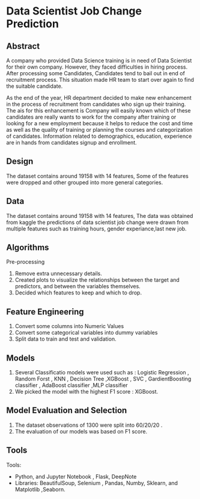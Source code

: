 # Data Scientist Job Change Prediction

## Abstract
A company who provided Data Science training is in need of Data Scientist for their own company. However, they faced difficulties in hiring process. After processing some Candidates, Candidates tend to bail out in end of recruitment process. This situation made HR team to start over again to find the suitable candidate.

As the end of the year, HR department decided to make new enhancement in the process of recruitment from candidates who sign up their training. The ais for this enhancement is Company will easily known which of these candidates are really wants to work for the company after training or looking for a new employment because it helps to reduce the cost and time as well as the quality of training or planning the courses and categorization of candidates. Information related to demographics, education, experience are in hands from candidates signup and enrollment.


## Design
The dataset contains around 19158 with 14 features, Some of the features were dropped 
and other grouped into more general categories.

## Data
The dataset contains around 19158 with 14 features, 
The data was obtained from kaggle the predictions of data scientist job change were drawn from multiple features such as training hours, gender experiance,last new job.


## Algorithms
Pre-processing
1. Remove extra unnecessary details.
2. Created plots to visualize the relationships between the target and predictors, and between the variables themselves.
3. Decided which features to keep and which to drop.

## Feature Engineering
1. Convert some columns into Numeric Values
2. Convert some categorical variables into dummy variables
3. Split data to train and test and validation.

## Models
1. Several Classificatio models were used such as : Logistic  Regression , Random Forst , KNN , Decision Tree ,XGBoost , SVC , GardientBoosting classifier , AdaBoost classifier ,MLP classifier
2. We picked the model with the highest F1 score : XGBoost.

## Model Evaluation and Selection
1. The dataset observations of 1300 were split into 60/20/20 .
2. The evaluation of our models was based on F1 score.

## Tools
Tools: 
- Python, and Jupyter Notebook , Flask, DeepNote
- Libraries: BeautifulSoup, Selenium , Pandas, Numby, Sklearn, and Matplotlib ,Seaborn.


